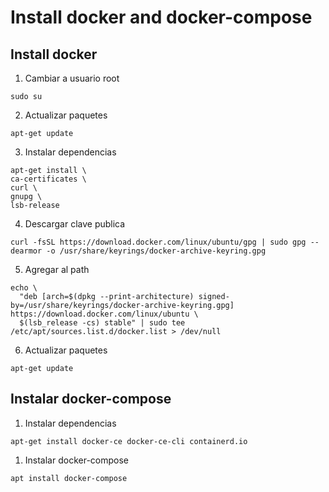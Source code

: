 # Install docker and docker-compose

## Install docker

1. Cambiar a usuario root
```
sudo su
```

2. Actualizar paquetes
```
apt-get update
```

3. Instalar dependencias
```
apt-get install \
ca-certificates \
curl \
gnupg \
lsb-release
```

4. Descargar clave publica
```
curl -fsSL https://download.docker.com/linux/ubuntu/gpg | sudo gpg --dearmor -o /usr/share/keyrings/docker-archive-keyring.gpg
```

5. Agregar al path
```
echo \
  "deb [arch=$(dpkg --print-architecture) signed-by=/usr/share/keyrings/docker-archive-keyring.gpg] https://download.docker.com/linux/ubuntu \
  $(lsb_release -cs) stable" | sudo tee /etc/apt/sources.list.d/docker.list > /dev/null
```

6. Actualizar paquetes
```
apt-get update
```

## Instalar docker-compose

1. Instalar dependencias
```
apt-get install docker-ce docker-ce-cli containerd.io
```

1. Instalar docker-compose
```
apt install docker-compose
```

